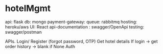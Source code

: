 # hotelMgmt

api: flask
db: mongo
payment-gateway:
queue: rabbitmq
hosting: heroku/aws
UI: React
api-documentation : swagger/OpenApi
testing: swagger/postman

APIs.
Login/ Register (forgot password, OTP)
Get hotel details
If login -> get order history -> blank if None
Auth
